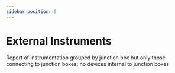 ```yaml
---
sidebar_position: 5
---
```


# External Instruments

Report of instrumentation grouped by junction box but only those connecting to junction boxes; no devices internal to junction boxes
